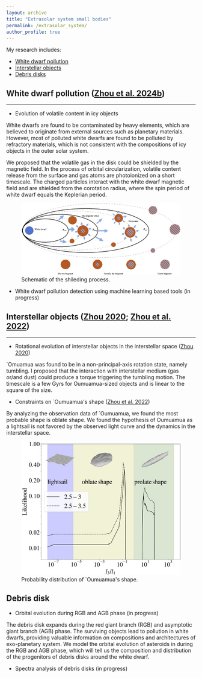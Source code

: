 ```yaml
---
layout: archive
title: "Extrasolar system small bodies"
permalink: /extrasolar_system/
author_profile: true
---
```



My research includes:
* [White dwarf pollution](#white-dwarf-pollution-zhou-et-al-2024b) 
* [Interstellar objects](#interstellar-objects-zhou-2020-zhou-et-al-2022)
* [Debris disks](#debris-disk-during-rgb-and-agb-phase-in-progress)

## White dwarf pollution ([Zhou et al. 2024b](https://www.aanda.org/articles/aa/abs/2024/07/aa49271-24/aa49271-24.html))
-----
- Evolution of volatile content in icy objects

White dwarfs are found to be contaminated by heavy elements, which are believed to originate from external sources such as planetary materials. However, most of polluted white dwarfs are found to be polluted by refractory materials, which is not consistent with the compositions of icy objects in the outer solar system.

We proposed that the volatile gas in the disk could be shielded by the magnetic field. In the process of orbital circularization, volatile content release from the surface and gas atoms are photoionized on a short timescale. The charged particles interact with the white dwarf magnetic field and are shielded from the corotation radius, where the spin period of white dwarf equals the Keplerian period.

<figure>
  <img src="/images/schematic_overview.jpg" alt="This is the caption for the image">
  <figcaption>Schematic of the shileding process.</figcaption>
</figure>

- White dwarf pollution detection using machine learning based tools (in progress)

## Interstellar objects ([Zhou 2020](https://iopscience.iop.org/article/10.3847/1538-4357/ab9f3e/meta); [Zhou et al. 2022](https://www.aanda.org/articles/aa/abs/2022/11/aa44119-22/aa44119-22.html))
-----

- Rotational evolution of interstellar objects in the interstellar space ([Zhou 2020](https://iopscience.iop.org/article/10.3847/1538-4357/ab9f3e/meta))

`Omuamua was found to be in a non-principal-axis rotation state, namely tumbling. I proposed that the interaction with interstellar medium (gas or/and dust) could produce a torque triggering the tumbling motion. The timescale is a few Gyrs for Oumuamua-sized objects and is linear to the square of the size.

- Constraints on `Oumuamua's shape ([Zhou et al. 2022](https://www.aanda.org/articles/aa/abs/2022/11/aa44119-22/aa44119-22.html))

By analyzing the observation data of `Oumuamua, we found the most probable shape is oblate shape. We found the hypothesis of Oumuamua as a lightsail is not favored by the observed light curve and the dynamics in the interstellar space.

<figure>
  <img src="/images/Oumuamua.jpg" alt="This is the caption for the image">
  <figcaption>Probability distribution of `Oumuamua's shape.</figcaption>
</figure>

## Debris disk 

- Orbital evolution during RGB and AGB phase (in progress)

The debris disk expands during the red giant branch (RGB) and asymptotic giant branch (AGB) phase. The surviving objects lead to pollution in white dwarfs, providing valuable information on compositions and architectures of exo-planetary system. We model the orbital evolution of asteroids in during the RGB and AGB phase, which will tell us the composition and distribution of the progenitors of debris disks around the white dwarf.

- Spectra analysis of debris disks (in progress)



